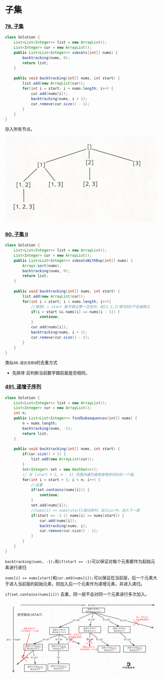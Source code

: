 # 子集

### [78. 子集](https://leetcode-cn.com/problems/subsets/)

```java
class Solution {
    List<List<Integer>> list = new ArrayList();
    List<Integer> cur = new ArrayList();
    public List<List<Integer>> subsets(int[] nums) {
        backtracking(nums, 0);
        return list;
    }

    public void backtracking(int[] nums, int start) {
        list.add(new ArrayList(cur));
        for(int i = start; i < nums.length; i++) {
            cur.add(nums[i]);
            backtracking(nums, i + 1);
            cur.remove(cur.size() - 1);
        }
    }
}
```

存入所有节点。

![img](子集.assets/1601009618-SgPNue-file_1601009618417.jpeg)

### [90. 子集 II](https://leetcode-cn.com/problems/subsets-ii/)

```java
class Solution {
    List<List<Integer>> list = new ArrayList();
    List<Integer> cur = new ArrayList();
    public List<List<Integer>> subsetsWithDup(int[] nums) {
        Arrays.sort(nums);
        backtracking(nums, 0);
        return list;
    }

    public void backtracking(int[] nums, int start) {
        list.add(new ArrayList(cur));
        for(int i = start; i < nums.length; i++){
            //使用i > start 能不跳过第一次选中，如(1,2,2)情况的2不会被跳过
            if(i > start && nums[i] == nums[i - 1]) {
                continue;
            }
            cur.add(nums[i]);
            backtracking(nums, i + 1);
            cur.remove(cur.size() - 1);
        }
    }
}
```

类似`40.组合总和Ⅱ`的去重方式

* 先排序  后判断当前数字跟前面是否相同。

### [491. 递增子序列](https://leetcode-cn.com/problems/increasing-subsequences/)

```java
class Solution {
    List<List<Integer>> list = new ArrayList();
    List<Integer> cur = new ArrayList();
    int n;
    public List<List<Integer>> findSubsequences(int[] nums) {
        n = nums.length;
        backtracking(nums, -1);
        return list;
    }

    public void backtracking(int[] nums, int start) {
        if(cur.size() > 1) {
            list.add(new ArrayList(cur));
        }
        Set<Integer> set = new HashSet<>();
        // 在 [start + 1, n - 1] 范围内遍历搜索递增序列的后一个值。
        for(int i = start + 1; i < n; i++) {
            //去重
            if(set.contains(nums[i])) {
                continue;
            }
            set.add(nums[i]);
            //nums[i] >= nums[start]递归序列，加入cur中，进入下一层
            if(start == -1 || nums[i] >= nums[start]) {
                cur.add(nums[i]);
                backtracking(nums, i);
                cur.remove(cur.size() - 1);
            }
        }
    }
}
```

`backtracking(nums, -1);`和`if(start == -1)`可以保证对每个元素都作为起始元素进行递归

`nums[i] >= nums[start]`和`cur.add(nums[i]);`可以保证在当前层，后一个元素大于进入当前层的起始元素，则加入后一个元素作为递增元素，并进入递归。

`if(set.contains(nums[i]))` 去重，同一层不会对同一个元素进行多次加入。

![491. 递增子序列1](子集.assets/1631608938-xmDPJW-file_1631608935399.png)